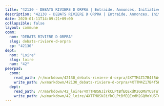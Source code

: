 ```yaml
---
title: "42130 - DEBATS RIVIERE D ORPRA | Entraide, Annonces, Initiatives"
description: "42130 - DEBATS RIVIERE D ORPRA | Entraide, Annonces, Initiatives"
date: 2020-01-11T14:09:21+09:00
collapsible: false
layout: commune
comm:
  nom: "DEBATS RIVIERE D ORPRA"
  slug: debats-riviere-d-orpra
  cp: "42130"
dept:
  nom: "Loire"
  slug: loire
  num: "42"
peerpad:
  comm:
    read_path: /r/markdown/42130_debats-riviere-d-orpra/4XTTM4Z17B4f5Ws8AbtrfdMm4si6DsxWYeBUwP3YZu8UJuzZr
    write_path: /w/markdown/42130_debats-riviere-d-orpra/4XTTM4Z17B4f5Ws8AbtrfdMm4si6DsxWYeBUwP3YZu8UJuzZr-K3TgUcmPGg23aEZrSLz3siRnEfBCPx3Pc7ykVFUVfXeQSvvWNpj7VtD3ztn4Ystjxt6DjzCNk5iAd2t3HRp17AtWBmqDmTTCzE9QiWxv6wGdwi9yusW1E1YntAxi1cyb8JJ1tZo2
  dept:
    read_path: /r/markdown/42_loire/4XTTM8SNJiYkCLPtBfEQExdM2GQMoYUSTuTytLrQfQVaaYJeW
    write_path: /w/markdown/42_loire/4XTTM8SNJiYkCLPtBfEQExdM2GQMoYUSTuTytLrQfQVaaYJeW-K3TgUi5YJecchkttgL3M6Pu99u8hH2akRrHDb4XXZXATCvGiyzrNbe23fQbzNYiKWDR2re6vQN4Gxv5BQ2dayjGg1AqxtpHRtgi6cm74UeqjVtXM2ZJFa6mvBKTRc4s3X6tJYycN
---
```



